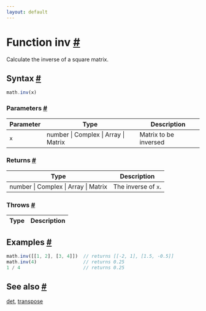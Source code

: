 ```yaml
---
layout: default
---
```


<!-- Note: This file is automatically generated from source code comments. Changes made in this file will be overridden. -->

<h1 id="function-inv">Function inv <a href="#function-inv" title="Permalink">#</a></h1>

Calculate the inverse of a square matrix.


<h2 id="syntax">Syntax <a href="#syntax" title="Permalink">#</a></h2>

```js
math.inv(x)
```

<h3 id="parameters">Parameters <a href="#parameters" title="Permalink">#</a></h3>

Parameter | Type | Description
--------- | ---- | -----------
`x` | number &#124; Complex &#124; Array &#124; Matrix | Matrix to be inversed

<h3 id="returns">Returns <a href="#returns" title="Permalink">#</a></h3>

Type | Description
---- | -----------
number &#124; Complex &#124; Array &#124; Matrix | The inverse of `x`.


<h3 id="throws">Throws <a href="#throws" title="Permalink">#</a></h3>

Type | Description
---- | -----------


<h2 id="examples">Examples <a href="#examples" title="Permalink">#</a></h2>

```js
math.inv([[1, 2], [3, 4]])  // returns [[-2, 1], [1.5, -0.5]]
math.inv(4)                 // returns 0.25
1 / 4                       // returns 0.25
```


<h2 id="see-also">See also <a href="#see-also" title="Permalink">#</a></h2>

[det](det.html),
[transpose](transpose.html)
